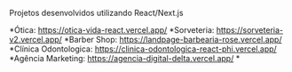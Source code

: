 Projetos desenvolvidos utilizando React/Next.js

*Ótica: https://otica-vida-react.vercel.app/
*Sorveteria: https://sorveteria-v2.vercel.app/
*Barber Shop: https://landpage-barbearia-rose.vercel.app/
*Clínica Odontologica: https://clinica-odontologica-react-phi.vercel.app/
*Agência Marketing: https://agencia-digital-delta.vercel.app/
*

